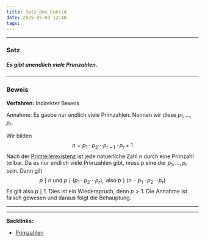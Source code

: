 ```yaml
---
title: Satz_des_Euklid
date: 2025-05-03 12:40
tags: 
---
```


----

### Satz 
##### Es gibt unendlich viele Primzahlen.

---

### Beweis
**Verfahren:** Indirekter Beweis 

Annahme: Es gaebe nur endlich viele Primzahlen. Nennen wir diese $p_{1},\ldots,p_r$.

Wir bilden 
$$
  n = p_{1}\cdot p_{2}\cdots p_{r-1}\cdot p_r +1
$$
Nach der [Primteilerexistenz](primteilerexistenz) ist jede natuerliche Zahl $n$ durch
eine Primzahl teilbar. Da es nur endlich viele Primzahlen gibt, muss p 
eine der $p_{1},\ldots, p_r$ sein. Dann gilt 
$$
  p\mid n \text{ und } p\mid (p_{1}\cdot p_{2}\cdots p_r), \text{ also } p\mid (n-p_{1}\cdot p_{2}\cdots p_r)
$$
Es gilt also $p\mid 1$. Dies ist ein Wiederspruch, denn $p>1$. Die Annahme ist falsch gewesen und 
daraus folgt die Behauptung.





----

----
**Backlinks:**
- [Primzahlen](/primzahlen)
